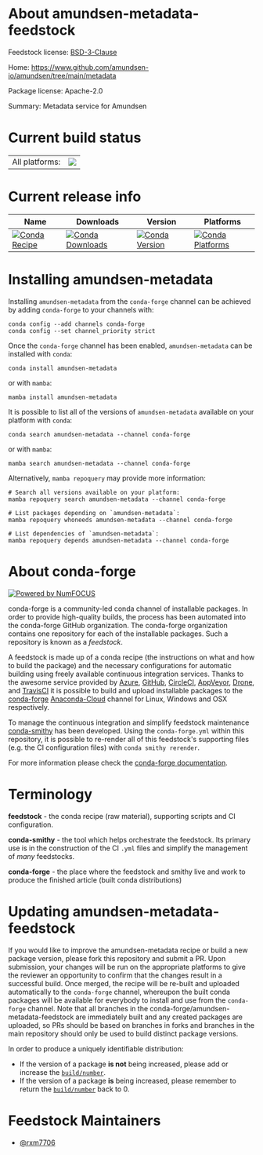 About amundsen-metadata-feedstock
=================================

Feedstock license: [BSD-3-Clause](https://github.com/conda-forge/amundsen-metadata-feedstock/blob/main/LICENSE.txt)

Home: https://www.github.com/amundsen-io/amundsen/tree/main/metadata

Package license: Apache-2.0

Summary: Metadata service for Amundsen

Current build status
====================


<table><tr><td>All platforms:</td>
    <td>
      <a href="https://dev.azure.com/conda-forge/feedstock-builds/_build/latest?definitionId=19478&branchName=main">
        <img src="https://dev.azure.com/conda-forge/feedstock-builds/_apis/build/status/amundsen-metadata-feedstock?branchName=main">
      </a>
    </td>
  </tr>
</table>

Current release info
====================

| Name | Downloads | Version | Platforms |
| --- | --- | --- | --- |
| [![Conda Recipe](https://img.shields.io/badge/recipe-amundsen--metadata-green.svg)](https://anaconda.org/conda-forge/amundsen-metadata) | [![Conda Downloads](https://img.shields.io/conda/dn/conda-forge/amundsen-metadata.svg)](https://anaconda.org/conda-forge/amundsen-metadata) | [![Conda Version](https://img.shields.io/conda/vn/conda-forge/amundsen-metadata.svg)](https://anaconda.org/conda-forge/amundsen-metadata) | [![Conda Platforms](https://img.shields.io/conda/pn/conda-forge/amundsen-metadata.svg)](https://anaconda.org/conda-forge/amundsen-metadata) |

Installing amundsen-metadata
============================

Installing `amundsen-metadata` from the `conda-forge` channel can be achieved by adding `conda-forge` to your channels with:

```
conda config --add channels conda-forge
conda config --set channel_priority strict
```

Once the `conda-forge` channel has been enabled, `amundsen-metadata` can be installed with `conda`:

```
conda install amundsen-metadata
```

or with `mamba`:

```
mamba install amundsen-metadata
```

It is possible to list all of the versions of `amundsen-metadata` available on your platform with `conda`:

```
conda search amundsen-metadata --channel conda-forge
```

or with `mamba`:

```
mamba search amundsen-metadata --channel conda-forge
```

Alternatively, `mamba repoquery` may provide more information:

```
# Search all versions available on your platform:
mamba repoquery search amundsen-metadata --channel conda-forge

# List packages depending on `amundsen-metadata`:
mamba repoquery whoneeds amundsen-metadata --channel conda-forge

# List dependencies of `amundsen-metadata`:
mamba repoquery depends amundsen-metadata --channel conda-forge
```


About conda-forge
=================

[![Powered by
NumFOCUS](https://img.shields.io/badge/powered%20by-NumFOCUS-orange.svg?style=flat&colorA=E1523D&colorB=007D8A)](https://numfocus.org)

conda-forge is a community-led conda channel of installable packages.
In order to provide high-quality builds, the process has been automated into the
conda-forge GitHub organization. The conda-forge organization contains one repository
for each of the installable packages. Such a repository is known as a *feedstock*.

A feedstock is made up of a conda recipe (the instructions on what and how to build
the package) and the necessary configurations for automatic building using freely
available continuous integration services. Thanks to the awesome service provided by
[Azure](https://azure.microsoft.com/en-us/services/devops/), [GitHub](https://github.com/),
[CircleCI](https://circleci.com/), [AppVeyor](https://www.appveyor.com/),
[Drone](https://cloud.drone.io/welcome), and [TravisCI](https://travis-ci.com/)
it is possible to build and upload installable packages to the
[conda-forge](https://anaconda.org/conda-forge) [Anaconda-Cloud](https://anaconda.org/)
channel for Linux, Windows and OSX respectively.

To manage the continuous integration and simplify feedstock maintenance
[conda-smithy](https://github.com/conda-forge/conda-smithy) has been developed.
Using the ``conda-forge.yml`` within this repository, it is possible to re-render all of
this feedstock's supporting files (e.g. the CI configuration files) with ``conda smithy rerender``.

For more information please check the [conda-forge documentation](https://conda-forge.org/docs/).

Terminology
===========

**feedstock** - the conda recipe (raw material), supporting scripts and CI configuration.

**conda-smithy** - the tool which helps orchestrate the feedstock.
                   Its primary use is in the construction of the CI ``.yml`` files
                   and simplify the management of *many* feedstocks.

**conda-forge** - the place where the feedstock and smithy live and work to
                  produce the finished article (built conda distributions)


Updating amundsen-metadata-feedstock
====================================

If you would like to improve the amundsen-metadata recipe or build a new
package version, please fork this repository and submit a PR. Upon submission,
your changes will be run on the appropriate platforms to give the reviewer an
opportunity to confirm that the changes result in a successful build. Once
merged, the recipe will be re-built and uploaded automatically to the
`conda-forge` channel, whereupon the built conda packages will be available for
everybody to install and use from the `conda-forge` channel.
Note that all branches in the conda-forge/amundsen-metadata-feedstock are
immediately built and any created packages are uploaded, so PRs should be based
on branches in forks and branches in the main repository should only be used to
build distinct package versions.

In order to produce a uniquely identifiable distribution:
 * If the version of a package **is not** being increased, please add or increase
   the [``build/number``](https://docs.conda.io/projects/conda-build/en/latest/resources/define-metadata.html#build-number-and-string).
 * If the version of a package **is** being increased, please remember to return
   the [``build/number``](https://docs.conda.io/projects/conda-build/en/latest/resources/define-metadata.html#build-number-and-string)
   back to 0.

Feedstock Maintainers
=====================

* [@rxm7706](https://github.com/rxm7706/)

